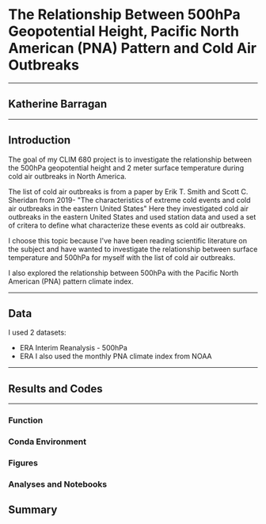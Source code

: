 # The Relationship Between 500hPa Geopotential Height,  Pacific North American (PNA) Pattern and Cold Air Outbreaks 
---- 
 ## Katherine Barragan
 ----
 ## Introduction
The goal of my CLIM 680 project is to investigate the relationship between the 500hPa geopotential height and 2 meter surface temperature during cold air outbreaks in North America.

The list of cold air outbreaks is from a paper by Erik T. Smith and Scott C. Sheridan from 2019- "The characteristics of extreme cold events and cold air outbreaks in the eastern United States"
Here they investigated cold air outbreaks in the eastern United States and used station data and used a set of critera to define what characterize these events as cold air outbreaks.

I choose this topic because I've have been reading scientific literature on the subject and have wanted to investigate the relationship between surface temperature and 500hPa for myself with the list of cold air outbreaks. 

I also explored the relationship between 500hPa with the Pacific North American (PNA) pattern climate index.

---
## Data
I used 2 datasets: 
- ERA Interim Reanalysis - 500hPa
- ERA
I also used the monthly PNA climate index from NOAA
---
## Results and Codes

---
### Function
### Conda Environment
### Figures
### Analyses and Notebooks
## Summary
